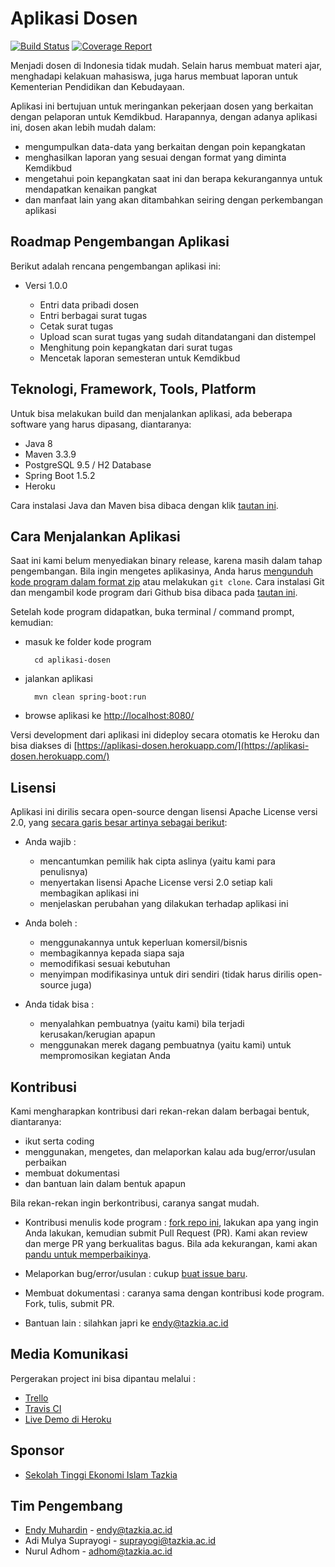 # Aplikasi Dosen #

[![Build Status](https://travis-ci.org/idtazkia/aplikasi-dosen.svg?branch=master)](https://travis-ci.org/idtazkia/aplikasi-dosen)
[![Coverage Report](https://codecov.io/gh/idtazkia/aplikasi-dosen/branch/master/graph/badge.svg)](https://codecov.io/gh/idtazkia/aplikasi-dosen)

Menjadi dosen di Indonesia tidak mudah. Selain harus membuat materi ajar, menghadapi kelakuan mahasiswa, juga harus membuat laporan untuk Kementerian Pendidikan dan Kebudayaan.

Aplikasi ini bertujuan untuk meringankan pekerjaan dosen yang berkaitan dengan pelaporan untuk Kemdikbud. Harapannya, dengan adanya aplikasi ini, dosen akan lebih mudah dalam:

* mengumpulkan data-data yang berkaitan dengan poin kepangkatan
* menghasilkan laporan yang sesuai dengan format yang diminta Kemdikbud
* mengetahui poin kepangkatan saat ini dan berapa kekurangannya untuk mendapatkan kenaikan pangkat
* dan manfaat lain yang akan ditambahkan seiring dengan perkembangan aplikasi

## Roadmap Pengembangan Aplikasi ##

Berikut adalah rencana pengembangan aplikasi ini:

* Versi 1.0.0

    * Entri data pribadi dosen
    * Entri berbagai surat tugas
    * Cetak surat tugas
    * Upload scan surat tugas yang sudah ditandatangani dan distempel
    * Menghitung poin kepangkatan dari surat tugas
    * Mencetak laporan semesteran untuk Kemdikbud

## Teknologi, Framework, Tools, Platform ##

Untuk bisa melakukan build dan menjalankan aplikasi, ada beberapa software yang harus dipasang, diantaranya:

* Java 8
* Maven 3.3.9
* PostgreSQL 9.5 / H2 Database
* Spring Boot 1.5.2
* Heroku

Cara instalasi Java dan Maven bisa dibaca dengan klik [tautan ini](http://software.endy.muhardin.com/java/persiapan-coding-java/).

## Cara Menjalankan Aplikasi ##

Saat ini kami belum menyediakan binary release, karena masih dalam tahap pengembangan. Bila ingin mengetes aplikasinya, Anda harus [mengunduh kode program dalam format zip](https://github.com/idtazkia/aplikasi-dosen/archive/master.zip) atau melakukan `git clone`. Cara instalasi Git dan mengambil kode program dari Github bisa dibaca pada [tautan ini](http://software.endy.muhardin.com/aplikasi/instalasi-git-di-windows/).

Setelah kode program didapatkan, buka terminal / command prompt, kemudian:

* masuk ke folder kode program

        cd aplikasi-dosen

* jalankan aplikasi

        mvn clean spring-boot:run

* browse aplikasi ke [http://localhost:8080/](http://localhost:8080/)

Versi development dari aplikasi ini dideploy secara otomatis ke Heroku dan bisa diakses di [https://aplikasi-dosen.herokuapp.com/](https://aplikasi-dosen.herokuapp.com/)

## Lisensi ##

Aplikasi ini dirilis secara open-source dengan lisensi Apache License versi 2.0, yang [secara garis besar artinya sebagai berikut](https://tldrlegal.com/license/apache-license-2.0-(apache-2.0)):

* Anda wajib :

    * mencantumkan pemilik hak cipta aslinya (yaitu kami para penulisnya)
    * menyertakan lisensi Apache License versi 2.0 setiap kali membagikan aplikasi ini
    * menjelaskan perubahan yang dilakukan terhadap aplikasi ini

* Anda boleh :

    * menggunakannya untuk keperluan komersil/bisnis
    * membagikannya kepada siapa saja
    * memodifikasi sesuai kebutuhan
    * menyimpan modifikasinya untuk diri sendiri (tidak harus dirilis open-source juga)

* Anda tidak bisa :

    * menyalahkan pembuatnya (yaitu kami) bila terjadi kerusakan/kerugian apapun
    * menggunakan merek dagang pembuatnya (yaitu kami) untuk mempromosikan kegiatan Anda

## Kontribusi ##

Kami mengharapkan kontribusi dari rekan-rekan dalam berbagai bentuk, diantaranya:

* ikut serta coding
* menggunakan, mengetes, dan melaporkan kalau ada bug/error/usulan perbaikan
* membuat dokumentasi
* dan bantuan lain dalam bentuk apapun

Bila rekan-rekan ingin berkontribusi, caranya sangat mudah.

* Kontribusi menulis kode program : [fork repo ini](https://github.com/idtazkia/aplikasi-dosen#fork-destination-box), lakukan apa yang ingin Anda lakukan, kemudian submit Pull Request (PR). Kami akan review dan merge PR yang berkualitas bagus. Bila ada kekurangan, kami akan [pandu untuk memperbaikinya](https://github.com/idtazkia/aplikasi-dosen/pull/1).

* Melaporkan bug/error/usulan : cukup [buat issue baru](https://github.com/idtazkia/aplikasi-dosen/issues/new).

* Membuat dokumentasi : caranya sama dengan kontribusi kode program. Fork, tulis, submit PR.

* Bantuan lain : silahkan japri ke [endy@tazkia.ac.id](mailto:endy@tazkia.ac.id)

## Media Komunikasi ##

Pergerakan project ini bisa dipantau melalui :

* [Trello](https://trello.com/b/lGBRvvPM/aplikasi-dosen)
* [Travis CI](https://travis-ci.org/idtazkia/aplikasi-dosen)
* [Live Demo di Heroku](https://aplikasi-dosen.herokuapp.com/)

## Sponsor ##

* [Sekolah Tinggi Ekonomi Islam Tazkia](http://www.tazkia.ac.id)

## Tim Pengembang ##

* [Endy Muhardin](https://software.endy.muhardin.com/about) - [endy@tazkia.ac.id](mailto:endy@tazkia.ac.id)
* Adi Mulya Suprayogi - [suprayogi@tazkia.ac.id](mailto:suprayogi@tazkia.ac.id)
* Nurul Adhom - [adhom@tazkia.ac.id](mailto:adhom@tazkia.ac.id)
